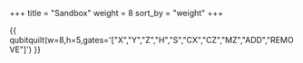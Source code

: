 +++
title = "Sandbox"
weight = 8
sort_by = "weight"
+++

{{ qubitquilt(w=8,h=5,gates='["X","Y","Z","H","S","CX","CZ","MZ","ADD","REMOVE"]') }}
